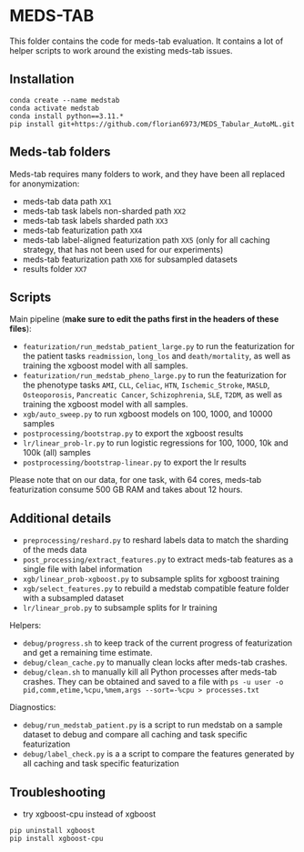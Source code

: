 # MEDS-TAB

This folder contains the code for meds-tab evaluation. It contains a lot of helper scripts to work around the existing meds-tab issues.

## Installation

```
conda create --name medstab
conda activate medstab
conda install python==3.11.*
pip install git+https://github.com/florian6973/MEDS_Tabular_AutoML.git
```

## Meds-tab folders

Meds-tab requires many folders to work, and they have been all replaced for anonymization:
- meds-tab data path `XX1`
- meds-tab task labels non-sharded path `XX2`
- meds-tab task labels sharded path `XX3`
- meds-tab featurization path `XX4`
- meds-tab label-aligned featurization path `XX5` (only for all caching strategy, that has not been used for our experiments)
- meds-tab featurization path `XX6` for subsampled datasets
- results folder `XX7`

## Scripts

Main pipeline (**make sure to edit the paths first in the headers of these files**):
- `featurization/run_medstab_patient_large.py` to run the featurization for the patient tasks `readmission`, `long_los` and `death/mortality`, as well as training the xgboost model with all samples.
- `featurization/run_medstab_pheno_large.py` to run the featurization for the phenotype tasks `AMI`, `CLL`, `Celiac`, `HTN`, `Ischemic_Stroke`, `MASLD`, `Osteoporosis`, `Pancreatic Cancer`, `Schizophrenia`, `SLE`, `T2DM`, as well as training the xgboost model with all samples.
- `xgb/auto_sweep.py` to run xgboost models on 100, 1000, and 10000 samples
- `postprocessing/bootstrap.py` to export the xgboost results
- `lr/linear_prob-lr.py` to run logistic regressions for 100, 1000, 10k and 100k (all) samples
- `postprocessing/bootstrap-linear.py` to export the lr results

Please note that on our data, for one task, with 64 cores, meds-tab featurization consume 500 GB RAM and takes about 12 hours.

## Additional details

- `preprocessing/reshard.py` to reshard labels data to match the sharding of the meds data
- `post_processing/extract_features.py` to extract meds-tab features as a single file with label information
- `xgb/linear_prob-xgboost.py` to subsample splits for xgboost training
- `xgb/select_features.py` to rebuild a medstab compatible feature folder with a subsampled dataset
- `lr/linear_prob.py` to subsample splits for lr training

Helpers:
- `debug/progress.sh` to keep track of the current progress of featurization and get a remaining time estimate.
- `debug/clean_cache.py` to manually clean locks after meds-tab crashes.
- `debug/clean.sh` to manually kill all Python processes after meds-tab crashes. They can be obtained and saved to a file with `ps -u user -o pid,comm,etime,%cpu,%mem,args --sort=-%cpu > processes.txt`

Diagnostics:
- `debug/run_medstab_patient.py` is a script to run medstab on a sample dataset to debug and compare all caching and task specific featurization
- `debug/label_check.py` is a a script to compare the features generated by all caching and task specific featurization


## Troubleshooting

- try xgboost-cpu instead of xgboost
```
pip uninstall xgboost
pip install xgboost-cpu
```